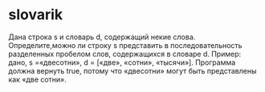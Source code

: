 # slovarik
 Дана строка s и словарь d, содержащий некие слова. Определите,можно ли
строку s представить в последовательность разделенных пробелом слов,
содержащихся в словаре d.
Пример: дано, s =«двесотни», d = [«две», «сотни», «тысячи»]. Программа должна
вернуть true, потому что «двесотни» могут быть представлены как «две сотни». 

